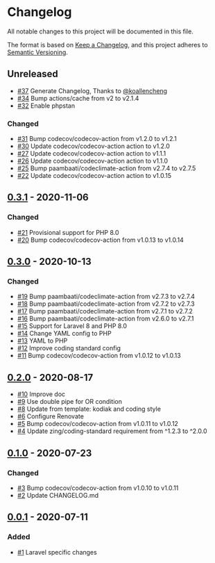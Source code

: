 # Changelog
All notable changes to this project will be documented in this file.

The format is based on [Keep a Changelog](https://keepachangelog.com/en/1.0.0/),
and this project adheres to [Semantic Versioning](https://semver.org/spec/v2.0.0.html).

<!-- changelog-linker -->

## Unreleased

- [#37] Generate Changelog, Thanks to [@koallencheng]
- [#34] Bump actions/cache from v2 to v2.1.4
- [#32] Enable phpstan

### Changed

- [#31] Bump codecov/codecov-action from v1.2.0 to v1.2.1
- [#30] Update codecov/codecov-action action to v1.2.0
- [#27] Update codecov/codecov-action action to v1.1.1
- [#26] Update codecov/codecov-action action to v1.1.0
- [#25] Bump paambaati/codeclimate-action from v2.7.4 to v2.7.5
- [#22] Update codecov/codecov-action action to v1.0.15

## [0.3.1] - 2020-11-06

### Changed

- [#21] Provisional support for PHP 8.0
- [#20] Bump codecov/codecov-action from v1.0.13 to v1.0.14

## [0.3.0] - 2020-10-13

### Changed

- [#19] Bump paambaati/codeclimate-action from v2.7.3 to v2.7.4
- [#18] Bump paambaati/codeclimate-action from v2.7.2 to v2.7.3
- [#17] Bump paambaati/codeclimate-action from v2.7.1 to v2.7.2
- [#16] Bump paambaati/codeclimate-action from v2.6.0 to v2.7.1
- [#15] Support for Laravel 8 and PHP 8.0
- [#14] Change YAML config to PHP
- [#13] YAML to PHP
- [#12] Improve coding standard config
- [#11] Bump codecov/codecov-action from v1.0.12 to v1.0.13

## [0.2.0] - 2020-08-17

- [#10] Improve doc
- [#9] Use double pipe for OR condition
- [#8] Update from template: kodiak and coding style
- [#6] Configure Renovate
- [#5] Bump codecov/codecov-action from v1.0.11 to v1.0.12
- [#4] Update zing/coding-standard requirement from ^1.2.3 to ^2.0.0

## [0.1.0] - 2020-07-23

### Changed

- [#3] Bump codecov/codecov-action from v1.0.10 to v1.0.11
- [#2] Update CHANGELOG.md

## [0.0.1] - 2020-07-11

### Added

- [#1] Laravel specific changes

[0.0.1]: https://github.com/zingimmick/package-skeleton-laravel/releases/tag/0.0.1

[#10]: https://github.com/zingimmick/package-skeleton-laravel/pull/10
[#9]: https://github.com/zingimmick/package-skeleton-laravel/pull/9
[#8]: https://github.com/zingimmick/package-skeleton-laravel/pull/8
[#6]: https://github.com/zingimmick/package-skeleton-laravel/pull/6
[#5]: https://github.com/zingimmick/package-skeleton-laravel/pull/5
[#4]: https://github.com/zingimmick/package-skeleton-laravel/pull/4
[#3]: https://github.com/zingimmick/package-skeleton-laravel/pull/3
[#2]: https://github.com/zingimmick/package-skeleton-laravel/pull/2
[#1]: https://github.com/zingimmick/package-skeleton-laravel/pull/1
[0.1.0]: https://github.com/zingimmick/package-skeleton-laravel/compare/0.0.1...0.1.0
[#19]: https://github.com/zingimmick/package-skeleton-laravel/pull/19
[#18]: https://github.com/zingimmick/package-skeleton-laravel/pull/18
[#17]: https://github.com/zingimmick/package-skeleton-laravel/pull/17
[#16]: https://github.com/zingimmick/package-skeleton-laravel/pull/16
[#15]: https://github.com/zingimmick/package-skeleton-laravel/pull/15
[#14]: https://github.com/zingimmick/package-skeleton-laravel/pull/14
[#13]: https://github.com/zingimmick/package-skeleton-laravel/pull/13
[#12]: https://github.com/zingimmick/package-skeleton-laravel/pull/12
[#11]: https://github.com/zingimmick/package-skeleton-laravel/pull/11
[0.2.0]: https://github.com/zingimmick/package-skeleton-laravel/compare/0.1.0...0.2.0
[#21]: https://github.com/zingimmick/package-skeleton-laravel/pull/21
[#20]: https://github.com/zingimmick/package-skeleton-laravel/pull/20
[0.3.1]: https://github.com/zingimmick/package-skeleton-laravel/compare/0.3.0...0.3.1
[0.3.0]: https://github.com/zingimmick/package-skeleton-laravel/compare/0.2.0...0.3.0
[#31]: https://github.com/zingimmick/package-skeleton-laravel/pull/31
[#30]: https://github.com/zingimmick/package-skeleton-laravel/pull/30
[#27]: https://github.com/zingimmick/package-skeleton-laravel/pull/27
[#26]: https://github.com/zingimmick/package-skeleton-laravel/pull/26
[#25]: https://github.com/zingimmick/package-skeleton-laravel/pull/25
[#22]: https://github.com/zingimmick/package-skeleton-laravel/pull/22
[#37]: https://github.com/zingimmick/package-skeleton-laravel/pull/37
[#34]: https://github.com/zingimmick/package-skeleton-laravel/pull/34
[#32]: https://github.com/zingimmick/package-skeleton-laravel/pull/32
[@koallencheng]: https://github.com/koallencheng
